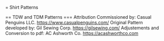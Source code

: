 = Shirt Patterns

== TDW and TDM Patterns
=== Attribution
Commissioned by: Casual Penguins LLC. https://www.casualpenguins.com/
Original Pattern developed by: Gil Sewing Corp. https://gilsewing.com/
Adjustements and Conversion to pdf: AC Ashworth Co. https://acashworthco.com

